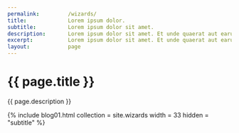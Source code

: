 ```yaml
---
permalink:         /wizards/
title:             Lorem ipsum dolor.
subtitle:          Lorem ipsum dolor sit amet.
description:       Lorem ipsum dolor sit amet. Et unde quaerat aut earum animi aut explicabo saepe qui quibusdam accusamus ut velit asperiores vel natus temporibus. Qui sapiente saepe qui totam saepe est suscipit quia vel error provident cum omnis eius aut galisum rem nulla dolor? Qui internos voluptas est nulla odit est temporibus expedita eos quidem cumque. Ea voluptates eligendi quo rerum libero et molestiae harum vel fugit magni et cupiditate optio At quia consequuntur ut exercitationem laboriosam. Cum blanditiis voluptatibus At amet sunt At quia deleniti id quibusdam neque ut odio placeat.
excerpt:           Lorem ipsum dolor sit amet. Et unde quaerat aut earum animi aut explicabo saepe qui quibusdam accusamus ut velit asperiores vel natus temporibus.
layout:            page
---
```


# {{ page.title }}

{{ page.description }}

{% include blog01.html  collection = site.wizards width = 33  hidden = "subtitle" %}